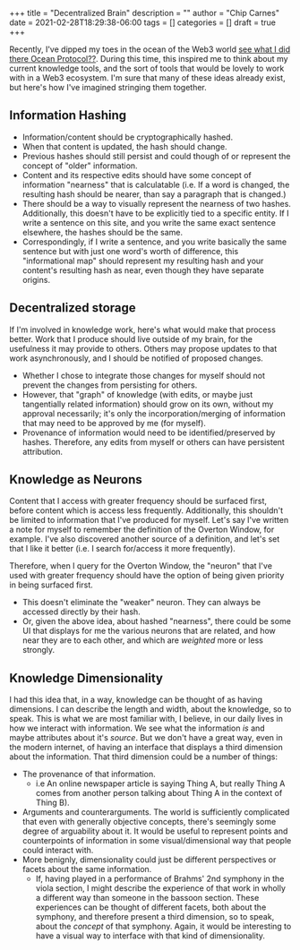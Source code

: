 +++
title = "Decentralized Brain"
description = ""
author = "Chip Carnes"
date = 2021-02-28T18:29:38-06:00
tags = []
categories = []
draft = true
+++

Recently, I've dipped my toes in the ocean of the Web3 world [see what I did there Ocean Protocol??](https://oceanprotocol.com/).  During this time, this inspired me to think about my current knowledge tools, and the sort of tools that would be lovely to work with in a Web3 ecosystem.  I'm sure that many of these ideas already exist, but here's how I've imagined stringing them together.

## Information Hashing
- Information/content should be cryptographically hashed.
- When that content is updated, the hash should change.
- Previous hashes should still persist and could though of or represent the concept of "older" information.
- Content and its respective edits should have some concept of information "nearness" that is calculatable (i.e. If a word is changed, the resulting hash should be nearer, than say a paragraph that is changed.)
- There should be a way to visually represent the nearness of two hashes. Additionally, this doesn't have to be explicitly tied to a specific entity.  If I write a sentence on this site, and you write the same exact sentence elsewhere, the hashes should be the same.
- Correspondingly, if I write a sentence, and you write basically the same sentence but with just one word's worth of difference, this "informational map" should represent my resulting hash and your content's resulting hash as near, even though they have separate origins.


## Decentralized storage

If I'm involved in knowledge work, here's what would make that process better.  Work that I produce should live outside of my brain, for the usefulness it may provide to others.  Others may propose updates to that work asynchronously, and I should be notified of proposed changes. 

- Whether I chose to integrate those changes for myself should not prevent the changes from persisting for others.
- However, that "graph" of knowledge (with edits, or maybe just tangentially related information) should grow on its own, without my approval necessarily; it's only the incorporation/merging of information that may need to be approved by me (for myself).
- Provenance of information would need to be identified/preserved by hashes. Therefore, any edits from myself or others can have persistent attribution.
	
## Knowledge as Neurons

Content that I access with greater frequency should be surfaced first, before content which is access less frequently.  Additionally, this shouldn't be limited to information that I've produced for myself.  Let's say I've written a note for myself to remember the definition of the Overton Window, for example.  I've also discovered another source of a definition, and let's set that I like it better (i.e. I search for/access it more frequently).

Therefore, when I query for the Overton Window, the "neuron" that I've used with greater frequency should have the option of being given priority in being surfaced first.

- This doesn't eliminate the "weaker" neuron.  They can always be accessed directly by their hash.
- Or, given the above idea, about hashed "nearness", there could be some UI that displays for me the various neurons that are related, and how near they are to each other, and which are _weighted_ more or less strongly.
	
## Knowledge Dimensionality

I had this idea that, in a way, knowledge can be thought of as having dimensions.  I can describe the length and width, about the knowledge, so to speak.  This is what we are most familiar with, I believe, in our daily lives in how we interact with information.  We see what the information _is_ and maybe attributes about it's _source_.  But we don't have a great way, even in the modern internet, of having an interface that displays a third dimension about the information. That third dimension could be a number of things:

- The provenance of that information. 
	- i.e An online newspaper article is saying Thing A, but really Thing A comes from another person talking about Thing A in the context of Thing B).
 - Arguments and counterarguments.  The world is sufficiently complicated that even with generally objective concepts, there's seemingly some degree of arguability about it.  It would be useful to represent points and counterpoints of information in some visual/dimensional way that people could interact with.
 - More benignly, dimensionality could just be different perspectives or facets about the same information.  
	 - If, having played in a performance of Brahms' 2nd symphony in the viola section, I might describe the experience of that work in wholly a different way than someone in the bassoon section.  These experiences can be thought of different facets, both about the symphony, and therefore present a third dimension, so to speak, about the _concept_ of that symphony.  Again, it would be interesting to have a visual way to interface with that kind of dimensionality.